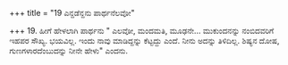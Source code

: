 +++
title = "19 ಎನ್ದಡೆನ್ದನು ಪಾರ್ಥನೆಲವೋ"

+++
19. ಹೀಗೆ ಹೇಳಲಾಗಿ ಪಾರ್ಥನು " ಎಲವೋ, ಮಂದಮತಿ, ಮೂಢನೇ... ಮುಕುಂದನನ್ನು ನಂಬಿದವರಿಗೆ ಇಹಪರ ಸೌಖ್ಯ. ಭಯವಿಲ್ಲ. ಇಂದು ನಾವು ಮಾಡಿದ್ದನ್ನು ಕೆಟ್ಟದ್ದು ಎಂದೆ. ನೀನು ಅದನ್ನು ತಿಳಿದಿಲ್ಲ. ಶಿಷ್ಯನ ದೋಷ, ಗುಣಗಳಾರದೆಂಬುದನ್ನು ನೀನೇ ಹೇಳು" ಎಂದನು.